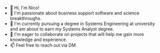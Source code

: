 - 👋 Hi, I'm Nico!
- 👀 I'm passionate about business support software and science breakthroughs.
- 🌱 I'm currently pursuing a degree in Systems Engineering at university and am about to earn my Systems Analyst degree.
- 💞️ I'm eager to collaborate on projects that will help me gain more knowledge and experience.
- 📫 Feel free to reach out via DM.

<!---
nicojuncos22/nicojuncos22 is a ✨ special ✨ repository because its `README.md` (this file) appears on your GitHub profile.
You can click the Preview link to take a look at your changes.
--->
